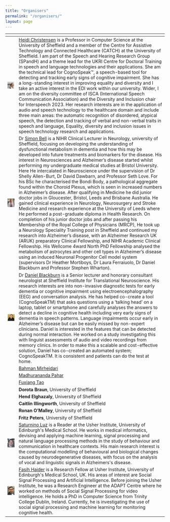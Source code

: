```yaml
---
title: "Organisers"
permalink: "/organisers/"
layout: page
---
```



| <!-- -->    | <!-- -->    |
|-------------|-------------|
|  ![Heidi Christensen](./heidi.png)        | [Heidi Christensen](https://scholar.google.co.uk/citations?user=5ccB6BcAAAAJ&hl=en) is a Professor in Computer Science at the University of Sheffield and a member of the Centre for Assistive Technology and Connected Healthcare (CATCH) at the University of Sheffield. I am part of the Speech and Hearing Research Group (SPandH) and a theme lead for the UKRI Centre for Doctoral Training in speech and language technologies and their applications. She am the technical lead for CognoSpeak™, a speech-based tool for detecting and tracking early signs of cognitive impairment. She has a long-standing interest in improving equality and diversity and I take an active interest in the EDI work within our university. Wider, I am on the diversity committee of ISCA (International Speech Communication Association) and the Diversity and Inclusion chair for Interspeech 2023. Her research interests are in the application of audio and speech technology to the healthcare domain and include three main areas: the automatic recognition of disordered, atypical speech, the detection and tracking of verbal and non-verbal traits in speech and language, Equality, diversity and inclusion issues in speech technology research and applications.      |
| ![Simon Bell](./simon.jpeg)         |   Dr [Simon Bell](https://scholar.google.co.uk/citations?user=ncnEETQAAAAJ&hl=en) is a NIHR Clinical Lecturer in Neurology, university of Sheffield, focusing on developing the understanding of dysfunctional metabolism in dementia and how this may be developed into future treatments and biomarkers for the disease. His interest in Neurosciences and Alzheimer’s disease started whilst performing my undergraduate medical studies at Bristol University. Here He intercalated in Neuroscience under the supervision of Dr Shelly Allen-Burt, Dr David Dawbarn, and Professor Seth Love. For his BSc he characterised the Bondi Body, a pathological aggregate found within the Choroid Plexus, which is seen in increased numbers in Alzheimer’s disease. After qualifying in Medicine he did junior doctor jobs in Gloucester, Bristol, Leeds and Brisbane Australia. He gained clinical experience in Neurology, Neurosurgery and Stroke Medicine and research experience at the University of Leeds where He performed a post-graduate diploma in Health Research.  On completion of his junior doctor jobs and after passing his Membership of the Royal College of Physicians (MRCP), He took up a Neurology Speciality Training post in Sheffield and continued my research into Alzheimer’s disease, with an Alzheimer Research UK (ARUK) preparatory Clinical Fellowship, and NIHR Academic Clinical Fellowship. His Wellcome 4ward North PhD Fellowship analysed the metabolism of astrocytes and other cell types in Alzheimer’s disease using an induced Neuronal Progenitor Cell model system (supervisors Dr Heather Mortiboys, Dr Laura Ferraiuolo, Dr Daniel Blackburn and Professor Stephen Wharton).       |
| ![Daniel Blackburn](./dan.webp)         | Dr [Daniel Blackburn](https://scholar.google.co.uk/citations?user=WbGA3voAAAAJ&hl=en) is a Senior lecturer and honorary consultant neurologist at Sheffield Institute for Translational Neuroscience. His research interests are into non-invasive diagnostic tests for early dementia or cognitive impairment using electroencephalography (EEG) and conversation analysis. He has helped co-create a tool (CognoSpeakTM) that asks questions using a ‘talking head’ on a laptop, tablet or smartphone and carefully analyses the answers to detect a decline in cognitive health including very early signs of dementia in speech patterns. Language impairments occur early in Alzheimer’s disease but can be easily missed by non-expert clinicians. Daniel is interested in the features that can be detected during normal interaction. He worked on a study investigating this with linguist assessments of audio and video recordings from memory clinics. In order to make this a scalable and cost-effective solution, Daniel has co-created an automated system; CognoSpeakTM. It is consistent and patients can do the test at home.         |
|          | [Bahman Mirheidari](https://scholar.google.com/citations?user=YSEWTLsAAAAJ&hl=en)       |
|          | [Madhurananda Pahar](https://scholar.google.com/citations?user=P2clDtkAAAAJ&hl=en)     |
|          | [Fuxiang Tao](https://scholar.google.com/citations?user=YSEWTLsAAAAJ&hl=en)          |
|          | **Dorota Braun**, University of Sheffield        |
|          | **Hend Elghazaly**, University of Sheffield         |
|          | **Caitlin Illingworth**, University of Sheffield         |
|          | **Ronan O’Malley**, University of Sheffield         |
|          | **Fritz Peters**, University of Sheffield         |
| ![Saturnino Luz](./luzs.jpeg)          | [Saturnino Luz](https://scholar.google.com/citations?user=R2C9R8oAAAAJ&hl=en) is a Reader at the Usher Institute, University of Edinburgh's Medical School. He works in medical informatics, devising and applying machine learning, signal processing and natural language processing methods in the study of behaviour and communication in healthcare contexts. His main research interest is the computational modelling of behavioural and biological changes caused by neurodegenerative diseases, with focus on the analysis of vocal and linguistic signals in Alzheimers's disease.        |
| ![Fasih Haider](./haiderf.jpeg)         | [Fasih Haider](https://scholar.google.com/citations?user=9xYJHP8AAAAJ&hl=en)  is a Research Fellow at Usher Institute, University of Edinburgh's Medical School, UK. His areas of interest are Social Signal Processing and Artificial Intelligence. Before joining the Usher Institute, he was a Research Engineer at the ADAPT Centre where he worked on methods of Social Signal Processing for video intelligence. He holds a PhD in Computer Science from Trinity College Dublin, Ireland. Currently, he is investigating the use of social signal processing and machine learning for monitoring cognitive health.         |

 

 



